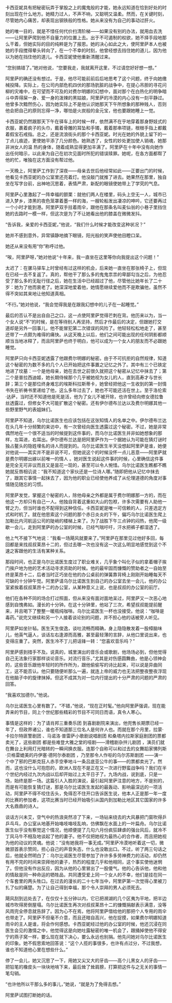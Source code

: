 <p> 卡西亚妮具有把秘密玩弄于掌股之上的魔鬼般的才能，她永远知道在恰到好处的时刻出现在什么地方。她精力过人，不声不响，又聪明又温柔。然而，在关键时刻，尽管她内心痛苦，却表现出钢铁般的性格。她从来没有为自己的事动过肝火。</p>
<p> 她的唯一目的，就是不惜任何代价扫清阶梯——如果没有别的办法，就用血去洗——让阿里萨爬到他不自量力的位置上去。出于不可遏制的权欲，她不择手段地那么干着，但她实际的目的纯粹是为了报恩。她的决心如此之大，使阿里萨本人也被她的手段搅得晕头转向了，在一个不幸的时刻，他曾经想去挡住她的道儿，因为他以为她在挡住他的道儿。卡西亚妮使他重新清醒过来。</p>
<p> “您别搞错了。”她对他说，“您要我走，我就离开这里，不过请您好好想一想。”</p>
<p> 阿里萨的确还没有想过。于是，他尽可能前前后后地思考了这个问题，终于向她缴械投降。实际上，在公司内部危机四伏的那场肮脏的战争中，在提心吊胆的寻花问柳的灾难中，在可望而不可及的对费尔明娜的幻想中，面对那个在白热化的明争暗斗中弄得屎一身、爱一身的泼辣的黑姑娘，阿里萨的冷漠的内心没有一刻平静过。他曾多次黯然伤心，因为她实际上不是他认识她那天下午所想象的那种贱人，否则他会把自己的原则忘得一净，哪怕是火炭般的金元宝，他也要跟她睡上一觉。</p>
<p> 卡西亚妮仍然跟那天下午在驿车上的时候一样，依然满不在乎地穿着那身野妓式的衣服，裹着疯子的头巾，戴着骨雕的耳坠和手镯，戴着那串项链，根根手指上都戴着假宝石戒指。总之，还是流浪街头的那个卡西亚妮。时光在她的外貌上留下的一丁点儿痕迹，更使她平添了几分颜色。她熟透了，女性的妙处更加使人销魂，她那非洲女人的温 热的身体，随着成熟显得更加丰满了。阿里萨在十年中没有向她作出任何暗示，以此来为自己在初次见面时所犯的错误赎罪。她呢，在各方面都帮了他的忙，唯独在这方面没有帮过他。</p>
<p> 一天晚上，阿里萨工作到了深夜——母亲去世后他经常如此——正要出门的时候，他看见卡西亚妮的办公室里还亮着灯。他没敲门就推了进去。她果然在那里，独自坐在写字台前，出神地沉思着，表情严肃，新配的眼镜使她带上了学究的气息。</p>
<p> 阿里萨心里激起了一阵幸福的颤栗：就他们两人在楼里，码头上空无一人，城市已进入梦乡，漆黑的夜色笼罩着墨一样的海，一艘轮船发出凄凉的呻吟，它还要再过一个小时才能到港。阿里萨双手拄着雨伞，跟他在那条名叫麦仙翁的小巷子里挡住她的去路时一模一样，但这次是为了不让她看出他的膝盖在微微发抖。</p>
<p> “告诉我，亲爱的卡西亚妮，”他说，“我们什么时候才能改变这种状况？”</p>
<p> 她并不感到意外，异常镇静地摘下眼镜，阳光般的笑声使他目瞪口呆。</p>
<p> 她还从来没有用“你”称呼过他。</p>
<p> “唉，阿里萨呀，”她对他说“十年来，我一直坐在这里等你向我提出这个问题！”</p>
<p> 太迟了：在骡马驿车上时曾经有过这样的机会，后来她一直坐在那张椅子上，但现在已经一去不复返了。真的，帮他干了那么多的鬼鬼祟祟的卑鄙勾当之后，为他忍受了那么多的无耻行径之后，她在生活中已经超过了他，尽管他比她年长了二十岁：她为了他而衰老了。她深深地爱着他，她情愿继续爱他而不是欺骗他，虽然不得不突如其来地让他知道真相。</p>
<p> “不行。”她对他说，“我会觉得我是在跟我幻想中的儿子在一起睡觉。”</p>
<p> 最后的否认不是出自自己之口，这一点使阿里萨觉得芒刺在背。他历来以为，当一个女人说“不”的时候，是在等待别人再坚持，然后才作最后的决定，但跟她打交 道却是另外一回事儿，他不能冒犯第二次错误的风险了。他轻轻松松地走了，甚至还带了一点颇为难得的痛快。从这天晚上以后，他们之间可能出现的任何阴影都顺顺当当地冰释了，而且阿里萨也终于明白，他可以成为一个女人的朋友而不必跟她睡觉。</p>
<p> 阿里萨只向卡西亚妮透露了他跟费尔明娜的秘密。由于不可抗拒的自然规律，知道这个秘密的为数不多的几个人已开始把这件事置之记忆之外了。其中有三个已铁定地进了坟墓：一个是他母亲，她在去世之前很久就把这个秘密从记忆中抹去了；第二个是普拉西迪姬，她长期侍候那个几乎被她视为女儿的人，直到高寿才与世长辞；第三个是那位终身难忘的埃斯科拉斯蒂卡，她曾经把他这一生收到的第一封情书失在祈祷书里递给了他，这么多年过去了，她也不可能还活在世上。至于洛伦索·达萨，当时还不知道他是死是活，他为了女儿不被开除，也许曾经向修女德拉鲁丝透露过，但修女不大可能扩散这个秘密。还有伊尔德布兰达以及费尔明娜其他一些野里野气的表姐妹们。</p>
<p> 阿里萨不知道，乌尔比诺医生也应该包括在这张知情人的名单之中。伊尔德布兰达在头几年十分频繁的来访中，有一次曾经向医生透露过这个秘密。不过，她是非常偶然地在一个很不适当的时候提到这件事的，而乌尔比诺医生并非如她想象的那样，左耳进，右耳出。伊尔德布兰达是把阿里萨作为一个据她认为可能在猜灯谜时独占鳌头的隐姓埋名的诗人而提到的。乌尔比诺医生半天没想起阿里萨是谁，她便对他说——其实并不是非说不可，但她说这个的时候没怀一点儿恶意——阿里萨就是费尔明娜出嫁以前唯一的情人 。她对医生说起这件事的时候，心里确信这件事是完全无可非议而且又是昙花一现的，甚至可以令人惋惜。乌尔比诺医生瞧都不瞧她就反唇相讥说：“我不知道这个家伙还是一位诗人哪。”随即把他从记忆中抹去了，跟其它事情一起抹去了，因为他的职业已经使他养成了从伦理道德的角度对事情随见随忘的习惯。</p>
<p> 阿里萨发觉，掌握这个秘密的人，除他母亲之外都是属于费尔明娜那一方的，而在他这一方却只有自己一人。他独自背着这重如大山的包袱，许多次需要有人助他一臂之力，但当时谁也不配得到这种信任。卡西亚妮是唯一可信赖的人，只差选定方式和时机了。就在他思索这个问题的那个赤日炎炎的下午，偏巧乌尔比诺医生爬上加勒比内河航运公司的陡峭的楼梯上来了。为了战胜下午三点钟的闷热，他爬一级歇一会儿，走到阿里萨的办公室的时候，已经气喘吁吁，汗水把裤子都湿透了。</p>
<p> 他上气不接下气地说：“我看一场飓风就要来了。”阿里萨在那里见过他好多回，每回都是来找叔叔莱昂十二的，但过去哪一次也没有这一次这么明显地感觉到这个不速之客跟他的生活有某种关系。</p>
<p> 那段时间，也正是乌尔比诺医生度过了职业难关，几乎象个叫化子似的拿着帽子挨门挨户地为他的艺术活动寻求资助的时候。他的最牢固而慷慨的赞助者之一自始至终是莱昂十二，后者当时正巧坐在他的办公桌前的弹簧靠背椅上刚刚开始睡每天不可缺的十分钟午觉。阿里萨请乌尔比诺医生到自己的办公室去坐一会儿，他的办公室紧挨着叔叔莱昂十二的办公室，从某种意义上说，也是叔叔的办公室的前厅。</p>
<p> 他们在各种不同的场合打过照面，但从来没有面对面地呆过，阿里萨又一次恶心地感到自愧弗如。漫长的十分钟。在这十分钟里，他站了三次，希望叔叔能提前醒来，并且喝下了整整一暖瓶纯咖啡。乌尔比诺医生一杯也没接受。他说：“咖啡是毒药。”说完又继续和另一个人接着谈论别的问题，并不担心他的话被旁人听见。</p>
<p> 阿里萨如坐针毡。医生天生俊逸，谈吐流畅而精确，身上隐隐散发着一股樟脑味儿，他英气逼人，谈话左右逢源而高雅，甚至最轻薄的言辞，从他口里说出来，也变得庄重了。突然，医生冷不丁儿把话锋一转：“您喜欢音乐吗？”</p>
<p> 阿里萨感到措手不及。说真的，城里演出的音乐会或歌剧，他场场必到，但他觉得自己无法象行家那样谈论音乐。对流行音乐，”尤其是对伤感圆舞曲，他是心领神会的，这些音乐跟他年轻时的所作所为，跟他偷偷写的诗比起来，可以说是异曲同工，这不能否认。他只要随便听那么一遍，就连上帝的威力也无法把整夜整夜浮现在他脑子中的旋律抹掉。但这不成其为对一位内行提出的十分严肃的问题的严肃的回答。</p>
<p> “我喜欢加德尔。”他说。</p>
<p> 乌尔比诺医生心里有数了。“不错，”他说，“现在正时髦。”他向阿里萨强调，现在能弄来的节目，同上个世纪那些精彩的节目不可同日而语，真令人寒心。</p>
<p> 事情是这样的：为了请肖邦三重奏乐团 到喜剧剧院来演出，他兜售长期票已经一年了，但政界诸公，谁也不知道那三位名人是何许人也。而就在那个月里，拉蒙·卡拉尔特匪警剧团 、马诺洛·普雷萨小歌剧说唱剧团 和桑塔内拉斯家庭剧团的票都卖光了，这些剧团 都是些难登大雅之堂的哑剧——滑稽剧杂拌儿剧团 ，演员们就在舞台上利用灯光暗转的一瞬间换衣服。连那个自称可以和过去的女舞蹈家怫列斯·贝格雷媲美的丹伊塞·德阿尔泰剧团 ，乃至那令人作呕的乌尔苏斯剧团 ——演一个中了邪的巴斯克狂人赤手空拳地斗一条吕底亚公牛的事——的票都卖光了。然而，这也没什么可抱怨的，欧洲人现在不是正在又一次进行野蛮战争吗？我们在半个世纪内经过九次内战以后却开始过上太平日子了。九场内战，说到底，只是一场，始终是那一场。这篇引人入胜的演说，最引起阿里萨注意的地方，不是别的，而是有可能恢复猜灯谜，那是乌尔比诺医生发起的最轰动、影响最深远的一项活动，阿里萨不得不咬住舌头，免得忍不住开口告诉医生说，他本人正是那一年一度的比赛的参加者，这项比赛当时已经开始吸引从国内到加勒比地区其它国家的许多大名鼎鼎的诗人。</p>
<p>谈话方兴未艾，空气中的热浪突然凉了下来，一场钻来绕去的大风暴把门窗吹得乒乒乓乓，办公室从地基开始咯吱咯吱乱响，仿佛飘在水面上的一叶扁舟。乌尔比诺医生似乎没有察觉这个情况，他顺便提了几句六月份疯狂肆虐的强台风后，就冷不丁风马牛不相及地谈起了他的妻子。他不仅把她视为最热心的合作者，而且把她视为他的动议的灵魂。他说：“没有她我将一事无成。”阿里萨冷漠地听着这一切，微微颔首表示赞同，担心自己的声音失态，什么也没敢出口。不过，听了两三句话之后，他就全然明白了：乌尔比诺医生尽管参加了许许多多劳神费力的活动，却仍然有用不完的时间来崇拜他的妻子，热烈的程度几乎和他相同，这个事实使他迷惘了。但他没有作出反应，因为从他的心里冒出了一股傻气。他的心告诉他，他和他的情敌是同一种命运的牺牲品，共同遭受爱上同一个女人的不幸，他们是挂在同一个车套里的两头牲口。在过去的漫长的二十七年当中，阿里萨第一次觉得心里被刀扎了似的痛楚。为了让自己得到幸福，那个令人崇拜的男人必须死去。</p>
<p> 飓风刮到远处去了，在仅仅十五分钟以内，它已把濒湖的几个区夷为平地，把半边城市吹得房倒屋塌。乌尔比诺医生再次对叔叔莱昂十二的慷慨捐献表示满意，没等风雨完全停息就告辞了。因为心不在焉，他将阿里萨借给他的那把个人专用的雨伞也带走了。阿里萨不但毫不介意，而且还暗自高兴，他在捉摸，如果费尔明娜知道雨伞的主人是谁，将会作何感想。卡西亚妮经过他的办公室的时候，他还沉浸在同医生会见的激情之中，他觉得这是向她吐露秘密的唯一机会了，跟捅掉使他不得安宁的燕子窝一样，要么现在就下决心，要么永远也别捐。他先问她对乌尔比诺医生的印象。她不假思索地回答说：“这个人揽的事很多，也许有点过分，不过我想，谁也不知道他心里在想些什么。”</p>
<p> 停了一会儿，她又沉思了一下，用她又尖又大的牙齿——高个儿黑女人的牙齿——把铅笔的橡皮头一块块地啃下来，最后耸了耸肩膀，打算把这件与之无关的事情一笔勾销。</p>
<p> “也许他所以干那么多的事儿，”她说，“就是为了免得去想。”</p>
<p> 阿里萨试图打断她的话。</p>
